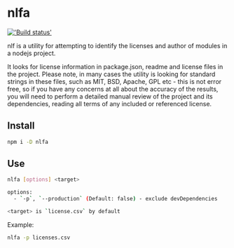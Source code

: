 # nlfa

[!['Build status'][travis_image_url]][travis_page_url]

[travis_image_url]: https://api.travis-ci.org/zont/nlfa.svg
[travis_page_url]: https://travis-ci.org/zont/nlfa

nlf is a utility for attempting to identify the licenses and author of modules in a nodejs project.

It looks for license information in package.json, readme and license files in the project.
Please note, in many cases the utility is looking for standard strings in these files, such as MIT, BSD, Apache,
GPL etc - this is not error free, so if you have any concerns at all about the accuracy of the results, you will
need to perform a detailed manual review of the project and its dependencies, reading all terms of any included
or referenced license.

## Install

```sh
npm i -D nlfa
```

## Use

```sh
nlfa [options] <target>

options:
  - `-p`, `--production` (Default: false) - exclude devDependencies

<target> is `license.csv` by default
```

Example:
```sh
nlfa -p licenses.csv
```
